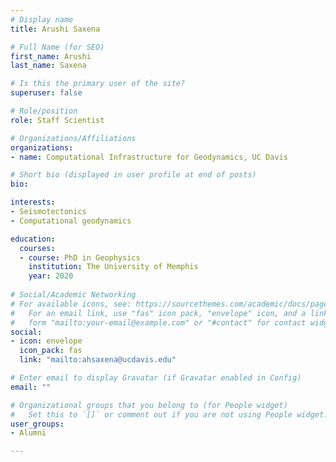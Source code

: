 ```yaml
---
# Display name
title: Arushi Saxena

# Full Name (for SEO)
first_name: Arushi
last_name: Saxena

# Is this the primary user of the site?
superuser: false

# Role/position
role: Staff Scientist

# Organizations/Affiliations
organizations:
- name: Computational Infrastructure for Geodynamics, UC Davis

# Short bio (displayed in user profile at end of posts)
bio: 

interests:
- Seismotectonics
- Computational geodynamics

education:
  courses:
  - course: PhD in Geophysics
    institution: The University of Memphis
    year: 2020
  
# Social/Academic Networking
# For available icons, see: https://sourcethemes.com/academic/docs/page-builder/#icons
#   For an email link, use "fas" icon pack, "envelope" icon, and a link in the
#   form "mailto:your-email@example.com" or "#contact" for contact widget.
social:
- icon: envelope
  icon_pack: fas
  link: "mailto:ahsaxena@ucdavis.edu"

# Enter email to display Gravatar (if Gravatar enabled in Config)
email: ""

# Organizational groups that you belong to (for People widget)
#   Set this to `[]` or comment out if you are not using People widget.
user_groups:
- Alumni 

---
```

